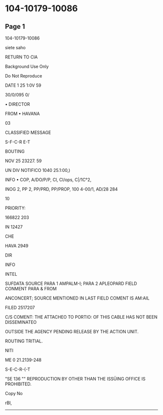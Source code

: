 # 104-10179-10086

## Page 1

104-10179-10086

siete saho

RETURN TO CIA

Background Use Only

Do Not Reproduce

DATE 1 25 1:0V 59

30/0/095 0/

• DIRECTOR

FROM • HAVANA

03

CLASSIFIED MESSAGE

S-F-C-R E-T

BOUTING

NOV 25 23227. 59

UN DIV NOTIFICO 1040 25.1:00,)

INFO • COP, A/DO/P/P, Cl, Cl/ops, С|/1C°2,

INOG 2, PP 2, PP/PRD, PP/PROP, 100 4-00/1, AD/28 284

10

PRIORITY:

166822 203

IN 12427

CHE

HAVA 2949

DIR

INFO

INTEL

SUFDATA SOURCE PARA 1 AMPALM-I; PARA 2 APLEOPARD FIELD CONMENT PARA & FROM

ANCONCERT; SOURCE MENTIONED IN LAST FIELD COMENT IS AM:AIL

FILED 2517207

C/S COMENT: THE ATTACHEO TO PORTIO: OF THIS CABLE HAS NOT BEEN DISSEMINATEO

OUTSIDE THE AGENCY PENDING RELEASE BY THE ACTION UNIT.

ROUTING TRITIAL.

NITI

ME 0 21.2139-248

S-E-C-R-{-T

"SE 136 "" REPRODUCTION BY OTHER THAN THE ISSÜING OFFICE IS PROHIBITED.

Copy No

rBl,

---

